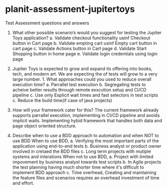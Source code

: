 # planit-assessment-jupitertoys

Test Assessment questions and answers
1. What other possible scenario’s would you suggest for testing the Jupiter Toys application? 
	 a. Validate checkout functionality usinf Checkout button in Cart page
   b. Validate empting cart usinf Empty cart button in cart page
   c. Validate Actions button in Cart page
   d. Validate Start Shopping button in home page
   e. Validate login credentials using login page

2. Jupiter Toys is expected to grow and expand its offering into books, tech, and modern art. We are expecting the of tests will grow to a very large number. 1. What approaches could you used to reduce overall execution time? 
    a. Parrallel test execution
    b. Segregating tests to acheive better results through remote exxcution setup and CI/CD pipeline
    c. Use only Explicit wait times and fast selectors in test scripts
    c. Reduce the build time(if case of java projects)
    
  4. How will your framework cater for this? 
    The current framework already supports parrallel execution, implementing in CI/CD pipeline and avoids implicit waits. Implementing hybid framework that handles both data and page object oriented structure.
      
3. Describe when to use a BDD approach to automation and when NOT to use BDD
    When to use BDD,
      a. Verifying the most important parts of the application using end-to-end tests
      b. Business analyst or product owner involved in cretaed the BDD files
      c. Long term projects with mutiple systems and interations
    When not to use BDD,
      a. Project with limited impovement by business analyst towards test scripts 
      b. In Agile projects the test planning having much shorter time where it's difficult to implement BDD approach
      c. Time overhead, Creating and maintaining the feature files and scenarios requires an overhead investment of time and effort.
     
